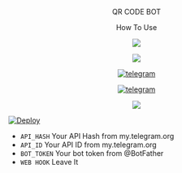 <p align="center">
QR CODE BOT  
   <p align="center">
   How To Use

<p align="center">
<a href="http://www.youtube.com/watch?v=nfWjbuQqgJc"><img src="https://img.shields.io/badge/How%20To%20Use%20Check%20My%20Youtube%20Video-orange.svg?logo=Youtube"></a>



<p align="center">
<a href="http://www.youtube.com/watch?v=nfWjbuQqgJc"><img src="https://img.shields.io/badge/THE%20HB%20SUBSCRIBE-darkblue.svg?logo=Youtube"></a>
<p align="center">
<a href="https://t.me/alluaddict"><img alt="telegram" src="https://img.shields.io/badge/THE HB TELEGRAM-%22B1B17.svg?&logo=telegram&logoColor=red"></a>
<p align="center">
<a href="https://t.me/TELSABOTS"><img alt="telegram" src="https://img.shields.io/badge/HB BOTS TELEGRAM-%22B1B17.svg?&logo=telegram&logoColor=red"></a>
<p align="center">
  
  <a href="https://www.python.org">
    <img src="http://ForTheBadge.com/images/badges/made-with-python.svg">
    

[![Deploy](https://www.herokucdn.com/deploy/button.svg)](https://heroku.com/deploy?template=https://github.com/hbbots/QR-COD-EBOT)
    
    


- `API_HASH` Your API Hash from my.telegram.org
- `API_ID` Your API ID from my.telegram.org
- `BOT_TOKEN` Your bot token from @BotFather
- `WEB HOOK` Leave It

</details>
